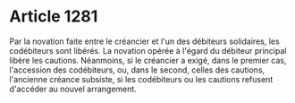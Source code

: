 # Article 1281

Par la novation faite entre le créancier et l'un des débiteurs solidaires, les codébiteurs sont libérés.   La novation opérée à l'égard du débiteur principal libère les cautions.   Néanmoins, si le créancier a exigé, dans le premier cas, l'accession des codébiteurs, ou, dans le second, celles des cautions, l'ancienne créance subsiste, si les codébiteurs ou les cautions refusent d'accéder au nouvel arrangement.